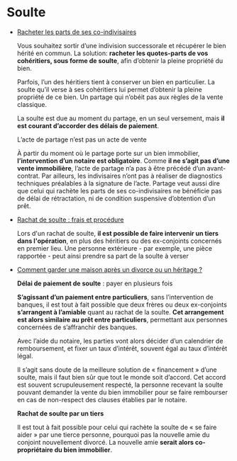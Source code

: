 # Soulte

- [Racheter les parts de ses co-indivisaires][]

    Vous souhaitez sortir d’une indivision successorale et récupérer
    le bien hérité en commun. La solution: **racheter les quotes-parts
    de vos cohéritiers, sous forme de soulte**, afin d’obtenir la pleine
    propriété du bien.
    
    Parfois, l’un des héritiers tient à conserver un bien en
    particulier. La soulte qu’il verse à ses cohéritiers lui permet
    d’obtenir la pleine propriété de ce bien. Un partage qui n’obéit
    pas aux règles de la vente classique.

    La soulte est due au moment du partage, en un seul versement, mais
    **il est courant d’accorder des délais de paiement**.

    L’acte de partage n’est pas un acte de vente

    À partir du moment où le partage porte sur un bien immobilier,
    **l’intervention d’un notaire est obligatoire**. Comme **il ne
    s’agit pas d’une vente immobilière**, l’acte de partage n’a pas à
    être précédé d’un avant-contrat. Par ailleurs, les indivisaires
    n’ont pas à réaliser de diagnostics techniques préalables à la
    signature de l’acte. Partage veut aussi dire que celui qui rachète
    les parts de ses co-indivisaires ne bénéficie pas de délai de
    rétractation, ni de condition suspensive d’obtention d’un prêt.

- [Rachat de soulte : frais et procédure][]

    Lors d'un rachat de soulte, **il est possible de faire intervenir
    un tiers dans l'opération**, en plus des héritiers ou des
    ex-conjoints concernés en premier lieu. Une personne extérieure -
    par exemple, une pièce rapportée - peut ainsi prendre sa part de
    la soulte à verser

- [Comment garder une maison après un divorce ou un héritage ?][]

    **Délai de paiement de soulte** : payer en plusieurs fois

    **S’agissant d’un paiement entre particuliers**, sans
    l’intervention de banques, il est tout à fait possible que deux
    frères ou deux ex-conjoints **s’arrangent à l’amiable** quant au
    rachat de la soulte. **Cet arrangement est alors similaire au prêt
    entre particuliers**, permettant aux personnes concernées de
    s’affranchir des banques.

    Avec l’aide du notaire, les parties vont alors décider d’un
    calendrier de remboursement, et fixer un taux d’intérêt, souvent
    égal au taux d’intérêt légal.

    Il s’agit sans doute de la meilleure solution de « financement »
    d’une soulte, mais il faut bien sûr que tout le monde soit
    d’accord. Cet accord est souvent scrupuleusement respecté, la
    personne recevant la soulte pouvant demander la vente du bien
    immobilier pour se faire rembourser en cas de non-respect des
    clauses établies par le notaire.

    **Rachat de soulte par un tiers**

    Il est tout à fait possible pour celui qui rachète la soulte de «
    se faire aider » par une tierce personne, pourquoi pas la nouvelle
    amie du conjoint nouvellement divorcé. La nouvelle amie **serait
    alors co-propriétaire du bien immobilier**.

[Racheter les parts de ses co-indivisaires]:
	http://leparticulier.lefigaro.fr/jcms/p1_1626450/racheter-les-parts-de-ses-co-indivisaires
    "leparticulier.lefigaro.fr"

[Rachat de soulte : frais et procédure]:
    https://www.journaldunet.fr/patrimoine/guide-des-finances-personnelles/1201879-rachat-de-soulte-frais-et-procedure/
    "journaldunet.fr"

[Comment garder une maison après un divorce ou un héritage ?]:
    https://ekonomia.fr/comment/probleme-argent/garder-maison/
    "ekonomia.fr"

[Local Variables:]::
[indent-tabs-mode: nil]::
[End:]::
